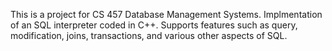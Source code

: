 This is a project for CS 457 Database Management Systems.
Implmentation of an SQL interpreter coded in C++.
Supports features such as query, modification, joins, transactions, and various other aspects of SQL.
